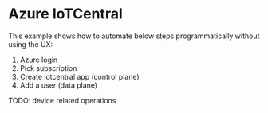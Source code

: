 # Azure IoTCentral

This example shows how to automate below steps programmatically without using the UX:

1. Azure login
2. Pick subscription
3. Create iotcentral app (control plane)
4. Add a user (data plane)

TODO: device related operations